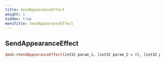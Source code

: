 ```yaml
---
title: SendAppearanceEffect
weight: 1
hidden: true
menuTitle: SendAppearanceEffect
---
```

## SendAppearanceEffect
```perl
$mob->SendAppearanceEffect(int32 param_1, [int32 param_2 = 0], [int32 param_3 = 0], [int32 param_4 = 0], [int32 param_5 = 0], [client* single_client_to_send_to = null])
```